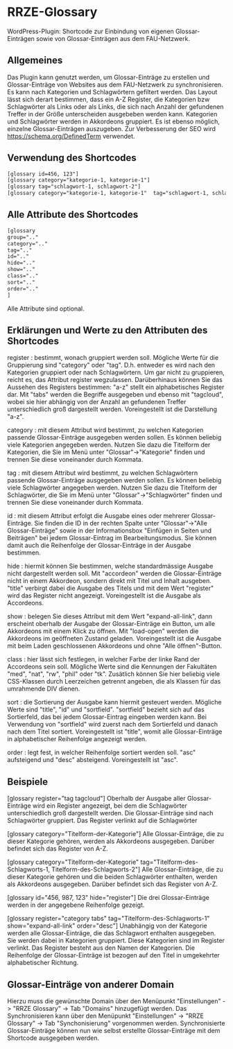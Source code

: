# RRZE-Glossary
WordPress-Plugin: Shortcode zur Einbindung von eigenen Glossar-Einträgen sowie von Glossar-Einträgen aus dem FAU-Netzwerk. 

## Allgemeines

Das Plugin kann genutzt werden, um Glossar-Einträge zu erstellen und Glossar-Einträge von Websites aus dem FAU-Netzwerk zu synchronisieren. Es kann nach Kategorien und Schlagwörtern gefiltert werden. Das Layout lässt sich derart bestimmen, dass ein A-Z Register, die Kategorien bzw Schlagwörter als Links oder als Links, die sich nach Anzahl der gefundenen Treffer in der Größe unterscheiden ausgebeben werden kann. Kategorien und Schlagwörter werden in Akkordeons gruppiert. Es ist ebenso möglich, einzelne Glossar-Einträgen auszugeben. Zur Verbesserung der SEO wird https://schema.org/DefinedTerm verwendet.

## Verwendung des Shortcodes

```html
[glossary id=456, 123"] 
[glossary category="kategorie-1, kategorie-1"]
[glossary tag="schlagwort-1, schlagwort-2"]
[glossary category="kategorie-1, kategorie-1"  tag="schlagwort-1, schlagwort-2"]
```


## Alle Attribute des Shortcodes

```html
[glossary 
group=".." 
category=".."  
tag=".." 
id=".."
hide=".."
show=".."
class=".."
sort=".."
order=".."
] 
```

Alle Attribute sind optional.


## Erklärungen und Werte zu den Attributen des Shortcodes

register : bestimmt, wonach gruppiert werden soll. Mögliche Werte für die Gruppierung sind "category" oder "tag". D.h. entweder es wird nach den Kategorien gruppiert oder nach Schlagwörtern. Um gar nicht zu gruppieren, reicht es, das Attribut register wegzulassen. Darüberhinaus können Sie das Aussehen des Registers bestimmen: "a-z" stellt ein alphabetisches Register dar. Mit "tabs" werden die Begriffe ausgegeben und ebenso mit "tagcloud", wobei sie hier abhängig von der Anzahl an gefundenen Treffer unterschiedlich groß dargestellt werden. Voreingestellt ist die Darstellung "a-z".

category : mit diesem Attribut wird bestimmt, zu welchen Kategorien passende Glossar-Einträge ausgegeben werden sollen. Es können beliebig viele Kategorien angegeben werden. Nutzen Sie dazu die Titelform der Kategorien, die Sie im Menü unter "Glossar"->"Kategorie" finden und trennen Sie diese voneinander durch Kommata.

tag : mit diesem Attribut wird bestimmt, zu welchen Schlagwörtern passende Glossar-Einträge ausgegeben werden sollen. Es können beliebig viele Schlagwörter angegeben werden. Nutzen Sie dazu die Titelform der Schlagwörter, die Sie im Menü unter "Glossar"->"Schlagwörter" finden und trennen Sie diese voneinander durch Kommata.

id : mit diesem Attribut erfolgt die Ausgabe eines oder mehrerer Glossar-Einträge. Sie finden die ID in der rechten Spalte unter "Glossar"->"Alle Glossar-Einträge" sowie in der Informationsbox "Einfügen in Seiten und Beiträgen" bei jedem Glossar-Eintrag im Bearbeitungsmodus. Sie können damit auch die Reihenfolge der Glossar-Einträge in der Ausgabe bestimmen. 

hide : hiermit können Sie bestimmen, welche standardmässige Ausgabe nicht dargestellt werden soll. Mit "accordeon" werden die Glossar-Einträge nicht in einem Akkordeon, sondern direkt mit Titel und Inhalt ausgeben. "title" verbirgt dabei die Ausgabe des Titels und mit dem Wert "register" wird das Register nicht angezeigt. Voreingestellt ist die Ausgabe als Accordeons.

show : belegen Sie dieses Attribut mit dem Wert "expand-all-link", dann erscheint oberhalb der Ausgabe der Glossar-Einträge ein Button, um alle Akkordeons mit einem Klick zu öffnen. Mit "load-open" werden die Akkordeons im geöffneten Zustand geladen. Voreingestellt ist die Ausgabe mit beim Laden geschlossenen Akkordeons und ohne "Alle öffnen"-Button.

class : hier lässt sich festlegen, in welcher Farbe der linke Rand der Accordeons sein soll. Mögliche Werte sind die Kennungen der Fakultäten "med", "nat", "rw", "phil" oder "tk". Zusätlich können Sie hier beliebig viele CSS-Klassen durch Leerzeichen getrennt angeben, die als Klassen für das umrahmende DIV dienen.

sort : die Sortierung der Ausgabe kann hiermit gesteuert werden. Mögliche Werte sind "title", "id" und "sortfield". 
"sortfield" bezieht sich auf das Sortierfeld, das bei jedem Glossar-Eintrag eingeben werden kann. Bei Verwendung von "sortfield" wird zuerst nach dem Sortierfeld und danach nach dem Titel sortiert. Voreingestellt ist "title", womit alle Glossar-Einträge in alphabetischer Reihenfolge angezeigt werden.

order : legt fest, in welcher Reihenfolge sortiert werden soll. "asc" aufsteigend und "desc" absteigend. Voreingestellt ist "asc".


## Beispiele


[glossary register="tag tagcloud"] 
Oberhalb der Ausgabe aller Glossar-Einträge wird ein Register angezeigt, bei dem die Schlagwörter unterschiedlich groß dargestellt werden. Die Glossar-Einträge sind nach Schlagwörter gruppiert. Das Register verlinkt auf die Schlagwörter

[glossary category="Titelform-der-Kategorie"] 
Alle Glossar-Einträge, die zu dieser Kategorie gehören, werden als Akkordeons ausgegeben. Darüber befindet sich das Register von A-Z.

[glossary category="Titelform-der-Kategorie" tag="Titelform-des-Schlagworts-1, Titelform-des-Schlagworts-2"] 
Alle Glossar-Einträge, die zu dieser Kategorie gehören und die beiden Schlagwörter enthalten, werden als Akkordeons ausgegeben. Darüber befindet sich das Register von A-Z.

[glossary id="456, 987, 123" hide="register"] 
Die drei Glossar-Einträge werden in der angegebene Reihenfolge gezeigt.

[glossary register="category tabs" tag="Titelform-des-Schlagworts-1" show="expand-all-link" order="desc"] 
Unabhängig von der Kategorie werden alle Glossar-Einträge, die das Schlagwort enthalten ausgegeben. Sie werden dabei in Kategorien gruppiert. Diese Kategorien sind im Register verlinkt. Das Register besteht aus den Namen der Kategorien. Die Reihenfolge der Glossar-Einträge ist bezogen auf den Titel in umgekehrter alphabetischer Richtung.


## Glossar-Einträge von anderer Domain

Hierzu muss die gewünschte Domain über den Menüpunkt "Einstellungen" -> "RRZE Glossary" -> Tab "Domains" hinzugefügt werden.
Das Synchronisieren kann über den Menüpunkt "Einstellungen" -> "RRZE Glossary" -> Tab "Synchonisierung" vorgenommen werden.
Synchronisierte Glossar-Einträge können nun wie selbst erstellte Glossar-Einträge mit dem Shortcode ausgegeben werden.




